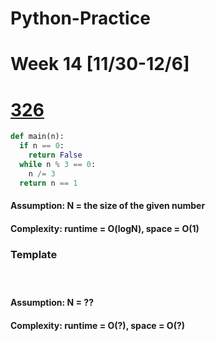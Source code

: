 # Python-Practice

# Week 14 [11/30-12/6]

# [326](https://leetcode.com/problems/power-of-three/)
```python
def main(n):
  if n == 0:
    return False
  while n % 3 == 0:
    n /= 3
  return n == 1
```
#### Assumption: N = the size of the given number
#### Complexity: runtime = O(logN), space = O(1)

### Template
# []()
```python
```
#### Assumption: N = ??
#### Complexity: runtime = O(?), space = O(?)